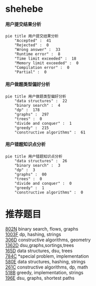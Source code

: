 # shehebe

<!-- tabs:start -->



#### **用户提交结果分析**

```mermaid
pie title 用户提交结果分析
    "Accepted" :  41
    "Rejected" :  0
    "Wrong answer" :  33
    "Runtime error" :  8
    "Time limit exceeded" :  18
    "Memory limit exceeded" :  0
    "Compilation error" :  0
    "Partial" :  0
```

#### **用户做题类型偏好分析**

```mermaid
pie title 用户做题类型偏好分析
    "data structures" :  22
    "binary search" :  4
    "dp" :  178
    "graphs" :  297
    "trees" :  0
    "divide and conquer" :  1
    "greedy" :  215
    "constructive algorithms" :  61
```
#### **用户错题知识点分析**

```mermaid
pie title 用户错题知识点分析
    "data structures" :  26
    "binary search" :  3
    "dp" :  3
    "graphs" :  00
    "trees" :  0
    "divide and conquer" :  0
    "greedy" :  1
    "constructive algorithms" :  0
```



<!-- tabs:end -->
# 推荐题目
[802N](https://codeforces.com/contest/802/problem/N)		binary search,
                        flows,
                        graphs		  
[1003F](https://codeforces.com/contest/1003/problem/F)		dp,
                        hashing,
                        strings		  
[306D](https://codeforces.com/contest/306/problem/D)		constructive algorithms,
                        geometry		  
[1362D](https://codeforces.com/contest/1362/problem/D)		dsu,graphs,sortings,trees		  
[165D](https://codeforces.com/contest/165/problem/D)		data structures,
                        dsu,
                        trees		  
[784C](https://codeforces.com/contest/784/problem/C)		*special problem,
                        implementation		  
[580E](https://codeforces.com/contest/580/problem/E)		data structures,
                        hashing,
                        strings		  
[261C](https://codeforces.com/contest/261/problem/C)		constructive algorithms,
                        dp,
                        math		  
[518B](https://codeforces.com/contest/518/problem/B)		greedy,
                        implementation,
                        strings		  
[196E](https://codeforces.com/contest/196/problem/E)		dsu,
                        graphs,
                        shortest paths		  
